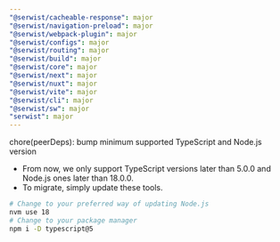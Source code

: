 ```yaml
---
"@serwist/cacheable-response": major
"@serwist/navigation-preload": major
"@serwist/webpack-plugin": major
"@serwist/configs": major
"@serwist/routing": major
"@serwist/build": major
"@serwist/core": major
"@serwist/next": major
"@serwist/nuxt": major
"@serwist/vite": major
"@serwist/cli": major
"@serwist/sw": major
"serwist": major
---
```


chore(peerDeps): bump minimum supported TypeScript and Node.js version

- From now, we only support TypeScript versions later than 5.0.0 and Node.js ones later than 18.0.0.
- To migrate, simply update these tools.

```bash
# Change to your preferred way of updating Node.js
nvm use 18
# Change to your package manager
npm i -D typescript@5
```
